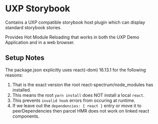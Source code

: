 # UXP Storybook

Contains a UXP compatible storybook host plugin which can display standard storybook stories.

Provides Hot Module Reloading that works in both the UXP Demo Application and in a web browser.

## Setup Notes

The package.json explicitly uses react(-dom) 16.13.1 for the following reasons:
1. That is the exact version the root react-spectrum/node_modules has installed.
2. This means the root `yarn install` does NOT install a local `react`.
3. This prevents `invalid hook` errors from occuring at runtime.
4. If we leave out the `dependencies: { react }` entry or move it to peerDependencies then parcel HMR does not work on linked react components.

